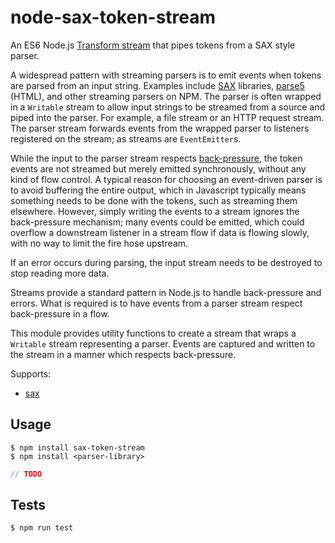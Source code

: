 # node-sax-token-stream

An ES6 Node.js [Transform stream][1] that pipes tokens from a SAX style parser.

A widespread pattern with streaming parsers is to emit events when tokens are parsed from an
input string. Examples include [SAX][2] libraries, [parse5][3] (HTML), and other streaming 
parsers on NPM. The parser is often wrapped in a `Writable` stream to allow input strings to 
be streamed from a source and piped into the parser. For example, a file stream or an HTTP 
request stream. The parser stream forwards events from the wrapped parser to listeners 
registered on the stream; as streams are `EventEmitter`s.

While the input to the parser stream respects [back-pressure][4], the token events are not
streamed but merely emitted synchronously, without any kind of flow control. A typical reason
for choosing an event-driven parser is to avoid buffering the entire output, which in
Javascript typically means something needs to be done with the tokens, such as streaming
them elsewhere. However, simply writing the events to a stream ignores the back-pressure
mechanism; many events could be emitted, which could overflow a downstream listener in a
stream flow if data is flowing slowly, with no way to limit the fire hose upstream.

If an error occurs during parsing, the input stream needs to be destroyed to stop
reading more data.

Streams provide a standard pattern in Node.js to handle back-pressure and errors. What is
required is to have events from a parser stream respect back-pressure in a flow.

This module provides utility functions to create a stream that wraps a `Writable` stream 
representing a parser. Events are captured and written to the stream in a manner which respects
back-pressure.

Supports:
 - [sax][2]

[1]: https://nodejs.org/docs/latest-v18.x/api/stream.html#class-streamtransform
[2]: https://www.npmjs.com/package/sax
[3]: https://www.npmjs.com/package/parse5-sax-parser
[4]: https://nodejs.org/en/learn/modules/backpressuring-in-streams

## Usage

```shell
$ npm install sax-token-stream
$ npm install <parser-library>
```

```javascript
// TODO
```

## Tests

```shell
$ npm run test
```
